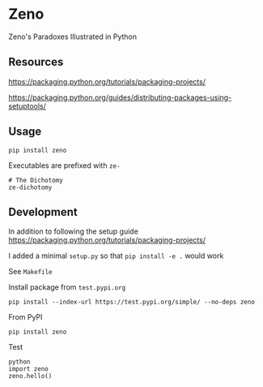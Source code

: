 Zeno
====

Zeno's Paradoxes Illustrated in Python

Resources
---------

https://packaging.python.org/tutorials/packaging-projects/  

https://packaging.python.org/guides/distributing-packages-using-setuptools/


Usage
-----

    pip install zeno

Executables are prefixed with `ze-`

    # The Dichotomy
    ze-dichotomy


Development
-----------

In addition to following the setup guide https://packaging.python.org/tutorials/packaging-projects/

I added a minimal `setup.py` so that `pip install -e .` would work


See `Makefile`

Install package from `test.pypi.org`

    pip install --index-url https://test.pypi.org/simple/ --no-deps zeno

From PyPI

    pip install zeno

Test

    python
    import zeno
    zeno.hello()

